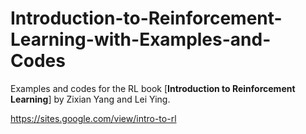 # Introduction-to-Reinforcement-Learning-with-Examples-and-Codes
Examples and codes for the RL book [**Introduction to Reinforcement Learning**] by Zixian Yang and Lei Ying.

https://sites.google.com/view/intro-to-rl
